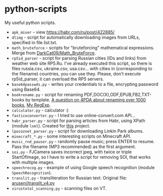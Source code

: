 # python-scripts
My useful python scripts.
- `apk_mixer` - view https://habr.com/ru/post/422885/
- `dlimg` - script for automatically downloading images from URLs, specified in file list.txt.
- `math_bruteforce` - scripts for "bruteforcing" mathematical expressions. Merge from [DarkCat09/Math_BruteForce](https://github.com/DarkCat09/Math_BruteForce).
- `rp5id_parser` - script for parsing Russian cities (IDs and links) from weather web site RP5.Ru. I've already executed this script, so there is files russia.csv, ukraine.csv, usa.csv... with cities in (corresponding to the filename) countries, you can use they. Please, don't execute rp5id_parser, it can overload the RP5 servers.
- `base64passwds.py` - writes your credentials to a file, encrypting password using Base64.
- `bookrename.py` - script for renaming PDF,DOC(X),ODF,EPUB,FB2,TXT-books by template. [A question on 4PDA about renaming over 1000 books](https://4pda.ru/forum/index.php?s=&showtopic=256807&view=findpost&p=105705978), [My RegExp](https://regexr.com/5q42v).
- `calculator.py` - calculator :)
- `fasticoconverter.py` - I tried to use online-convert.com API...
- `habr_parser.py` - script for parsing articles from Habr, using XPath (module `lxml`). Created for [this](https://github.com/IngCenter/SMM) project.
- `lpucoznet_parser.py` - script for downloading Linkin Park albums.
- `minecraft_*.py` - some interesting scripts on Minecraft API.
- `music_rnd_pauser.py` - randomly pause music; press ENTER to resume. Pass the filename (MP3 recommended) as the first argument.
- `soi.py` - FJCamera saves incorrect jpeg, with twice or triple StartOfImage, so I have to write a script for removing SOI, that works with multiple images.
- `speechrecog.py` - example of using Google speech recognition (module `SpeechRecognition`).
- `translit.py` - transliteration for Russian text. Original file: [aruseni/translit_v4.py](https://gist.github.com/aruseni/1685068)
- `virustotal_scanning.py` - scanning files on VT.
